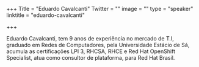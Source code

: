 +++
Title = "Eduardo Cavalcanti"
Twitter = ""
image = ""
type = "speaker"
linktitle = "eduardo-cavalcanti"

+++

Eduardo Cavalcanti, tem 9 anos de experiência no mercado de T.I, graduado em Redes de Computadores, pela Universidade Estácio de Sá, acumula as certificações LPI 3, RHCSA, RHCE e Red Hat OpenShift Specialist, atua como consultor de plataforma, para Red Hat Brasil.
